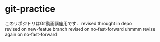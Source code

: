 # git-practice
このリポジトリはGit動画講座用です．
revised throught in depo  
revised on new-featue branch
revised on no-fast-forward
uhmmm revise again on no-fast-forward


 
